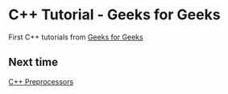 # C++ Tutorial - Geeks for Geeks

First C++ tutorials from [Geeks for Geeks](https://www.geeksforgeeks.org/c-plus-plus/)

## Next time

[C++ Preprocessors](https://www.geeksforgeeks.org/cc-preprocessors/)
